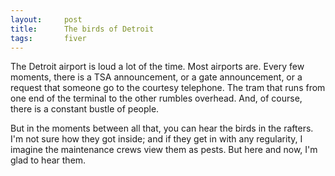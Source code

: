 ```yaml
---
layout:     post
title:      The birds of Detroit
tags:       fiver
---
```


The Detroit airport is loud a lot of the time.  Most airports are.
Every few moments, there is a TSA announcement, or a gate
announcement, or a request that someone go to the courtesy telephone.
The tram that runs from one end of the terminal to the other rumbles
overhead.  And, of course, there is a constant bustle of people.

But in the moments between all that, you can hear the birds in the
rafters.  I'm not sure how they got inside; and if they get in with
any regularity, I imagine the maintenance crews view them as pests.
But here and now, I'm glad to hear them.

